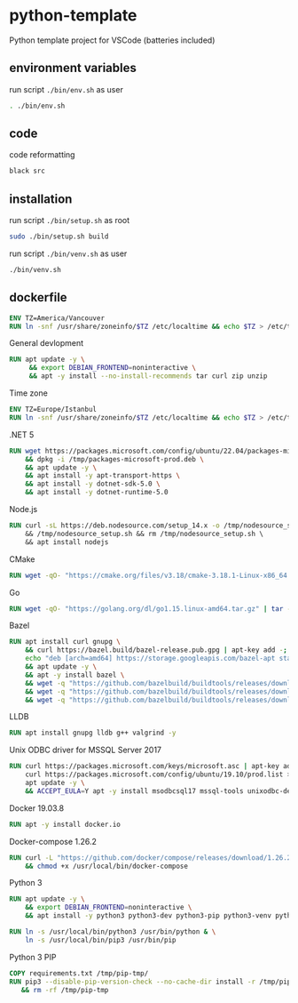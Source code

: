 # python-template

Python template project for VSCode (batteries included)

## environment variables

run script `./bin/env.sh` as user

```bash
. ./bin/env.sh
```

## code 

code reformatting

```bash
black src
```

## installation

run script `./bin/setup.sh` as root

```bash
sudo ./bin/setup.sh build
```

run script `./bin/venv.sh` as user

```bash
./bin/venv.sh
```

## dockerfile

```dockerfile
ENV TZ=America/Vancouver
RUN ln -snf /usr/share/zoneinfo/$TZ /etc/localtime && echo $TZ > /etc/timezone
```

General devlopment

```dockerfile
RUN apt update -y \
     && export DEBIAN_FRONTEND=noninteractive \
     && apt -y install --no-install-recommends tar curl zip unzip
```

Time zone

```dockerfile
ENV TZ=Europe/Istanbul
RUN ln -snf /usr/share/zoneinfo/$TZ /etc/localtime && echo $TZ > /etc/timezone
```

.NET 5

```dockerfile
RUN wget https://packages.microsoft.com/config/ubuntu/22.04/packages-microsoft-prod.deb -O /tmp/packages-microsoft-prod.deb \
    && dpkg -i /tmp/packages-microsoft-prod.deb \
    && apt update -y \
    && apt install -y apt-transport-https \
    && apt install -y dotnet-sdk-5.0 \
    && apt install -y dotnet-runtime-5.0
```

Node.js

```dockerfile
RUN curl -sL https://deb.nodesource.com/setup_14.x -o /tmp/nodesource_setup.sh && chmod +x /tmp/nodesource_setup.sh \ 
    && /tmp/nodesource_setup.sh && rm /tmp/nodesource_setup.sh \ 
    && apt install nodejs
```

CMake

```dockerfile
RUN wget -qO- "https://cmake.org/files/v3.18/cmake-3.18.1-Linux-x86_64.tar.gz" | tar --strip-components=1 -xz -C /usr/local
```

Go

```dockerfile
RUN wget -qO- "https://golang.org/dl/go1.15.linux-amd64.tar.gz" | tar --strip-components=1 -xz -C /usr/local
```

Bazel

```dockerfile
RUN apt install curl gnupg \
    && curl https://bazel.build/bazel-release.pub.gpg | apt-key add -; \
    echo "deb [arch=amd64] https://storage.googleapis.com/bazel-apt stable jdk1.8" | tee /etc/apt/sources.list.d/bazel.list \
    && apt update -y \
    && apt -y install bazel \
    && wget -q "https://github.com/bazelbuild/buildtools/releases/download/3.4.0/buildifier" -P /usr/local/bin &&  chmod +x /usr/local/bin/buildifier \
    && wget -q "https://github.com/bazelbuild/buildtools/releases/download/3.4.0/buildozer" -P /usr/local/bin && chmod +x /usr/local/bin/buildozer \
    && wget -q "https://github.com/bazelbuild/buildtools/releases/download/3.4.0/unused_deps" -P /usr/local/bin && chmod +x /usr/local/bin/unused_deps
```

LLDB

```dockerfile
RUN apt install gnupg lldb g++ valgrind -y 
```

Unix ODBC driver for MSSQL Server 2017

```dockerfile
RUN curl https://packages.microsoft.com/keys/microsoft.asc | apt-key add -; \
    curl https://packages.microsoft.com/config/ubuntu/19.10/prod.list > /etc/apt/sources.list.d/mssql-release.list; \
    apt update -y \
    && ACCEPT_EULA=Y apt -y install msodbcsql17 mssql-tools unixodbc-dev
```

Docker 19.03.8

```dockerfile
RUN apt -y install docker.io
```

Docker-compose 1.26.2

```dockerfile
RUN curl -L "https://github.com/docker/compose/releases/download/1.26.2/docker-compose-$(uname -s)-$(uname -m)" -o /usr/local/bin/docker-compose \
    && chmod +x /usr/local/bin/docker-compose
```

Python 3

```dockerfile
RUN apt update -y \
    && export DEBIAN_FRONTEND=noninteractive \
    && apt install -y python3 python3-dev python3-pip python3-venv python3-behave pipenv

RUN ln -s /usr/local/bin/python3 /usr/bin/python & \
    ln -s /usr/local/bin/pip3 /usr/bin/pip
```

Python 3 PIP

```dockerfile
COPY requirements.txt /tmp/pip-tmp/
RUN pip3 --disable-pip-version-check --no-cache-dir install -r /tmp/pip-tmp/requirements.txt \
   && rm -rf /tmp/pip-tmp
```